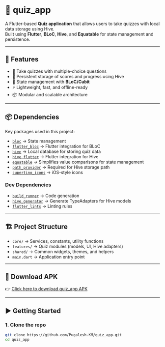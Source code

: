 # 📝 quiz_app

A Flutter-based **Quiz application** that allows users to take quizzes with local data storage using Hive.  
Built using **Flutter**, **BLoC**, **Hive**, and **Equatable** for state management and persistence.

---

## 🚀 Features

- 📝 Take quizzes with multiple-choice questions
- 💾 Persistent storage of scores and progress using Hive
- 🔄 State management with **BLoC/Cubit**
- ⚡ Lightweight, fast, and offline-ready
- 📦 Modular and scalable architecture

---

## 📦 Dependencies

Key packages used in this project:

- [`bloc`](https://pub.dev/packages/bloc) → State management
- [`flutter_bloc`](https://pub.dev/packages/flutter_bloc) → Flutter integration for BLoC
- [`hive`](https://pub.dev/packages/hive) → Local database for storing quiz data
- [`hive_flutter`](https://pub.dev/packages/hive_flutter) → Flutter integration for Hive
- [`equatable`](https://pub.dev/packages/equatable) → Simplifies value comparisons for state management
- [`path_provider`](https://pub.dev/packages/path_provider) → Required for Hive storage path
- [`cupertino_icons`](https://pub.dev/packages/cupertino_icons) → iOS-style icons

### Dev Dependencies

- [`build_runner`](https://pub.dev/packages/build_runner) → Code generation
- [`hive_generator`](https://pub.dev/packages/hive_generator) → Generate TypeAdapters for Hive models
- [`flutter_lints`](https://pub.dev/packages/flutter_lints) → Linting rules

---

## 🏗️ Project Structure

- `core/` → Services, constants, utility functions
- `features/` → Quiz modules (models, UI, Hive adapters)
- `shared/` → Common widgets, themes, and helpers
- `main.dart` → Application entry point

---

## 📱 Download APK

👉 [Click here to download quiz_app APK](https://github.com/Pugalesh-KM/quiz_app/blob/main/assets/apk/quiz_app.apk)

---

## ▶️ Getting Started

### 1. Clone the repo
```bash
git clone https://github.com/Pugalesh-KM/quiz_app.git
cd quiz_app
